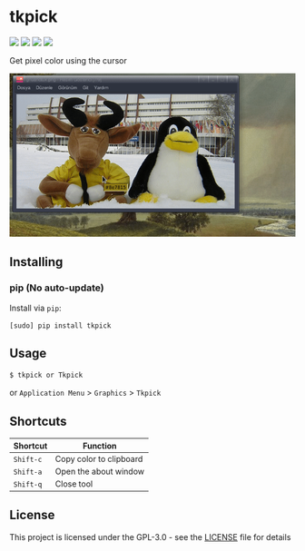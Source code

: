 # tkpick
<a href="https://pypi.org/project/tkpick"><img src="https://img.shields.io/pypi/v/tkpick?style=flat"></a> <img src="https://img.shields.io/pypi/pyversions/tkpick?style=flat"> <img src="https://img.shields.io/pypi/l/tkpick"> <img src="https://img.shields.io/badge/style-black-black?style=flat">

Get pixel color using the cursor

![](demo.gif)

## Installing
### pip (No auto-update)
Install via `pip`:
```
[sudo] pip install tkpick
```

## Usage
```sh
$ tkpick or Tkpick
```

or `Application Menu` > `Graphics` > `Tkpick`

## Shortcuts

Shortcut | Function
--- | ---
`Shift-c` | Copy color to clipboard
`Shift-a` | Open the about window
`Shift-q` | Close tool

## License
This project is licensed under the GPL-3.0 - see the [LICENSE](LICENSE) file for details